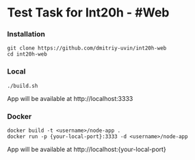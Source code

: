 # Test Task for Int20h - #Web

### Installation

```
git clone https://github.com/dmitriy-uvin/int20h-web
cd int20h-web
```

### Local
```
./build.sh
```
App will be available at http://localhost:3333

### Docker
```
docker build -t <username>/node-app .
docker run -p {your-local-port}:3333 -d <username>/node-app
```
App will be available at http://localhost:{your-local-port}

